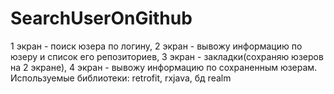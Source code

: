 # SearchUserOnGithub
1 экран - поиск юзера по логину, 2 экран - вывожу информацию по юзеру и список его репозиториев, 3 экран - закладки(сохраняю юзеров на 2 экране), 4 экран - вывожу информацию по сохраненным юзерам. Используемые библиотеки: retrofit, rxjava, бд realm
